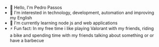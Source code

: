 - 👋 Hello, I'm Pedro Passos
- 👀 I'm interested in technology, development, automation and improving my English  
- 🌱 I'm currently learning node js and web applications
- ⚡ Fun fact: In my free time i like playing Valorant with my friends, riding a bike and spending time with my friends talking about something or or have a barbecue
